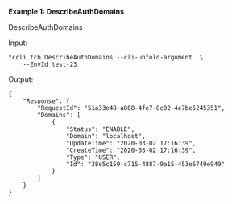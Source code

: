**Example 1: DescribeAuthDomains**

DescribeAuthDomains 

Input: 

```
tccli tcb DescribeAuthDomains --cli-unfold-argument  \
    --EnvId test-23
```

Output: 
```
{
    "Response": {
        "RequestId": "51a33e48-a808-4fe7-8c02-4e7be5245351",
        "Domains": [
            {
                "Status": "ENABLE",
                "Domain": "localhost",
                "UpdateTime": "2020-03-02 17:16:39",
                "CreateTime": "2020-03-02 17:16:39",
                "Type": "USER",
                "Id": "38e5c159-c715-4887-9a15-453e6749e949"
            }
        ]
    }
}
```

